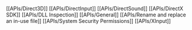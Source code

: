 [[APIs/Direct3D]]
[[APIs/DirectInput]]
[[APIs/DirectSound]]
[[APIs/DirectX SDK]]
[[APIs/DLL Inspection]]
[[APIs/General]]
[[APIs/Rename and replace an in-use file]]
[[APIs/System Security Permissions]]
[[APIs/XInput]]